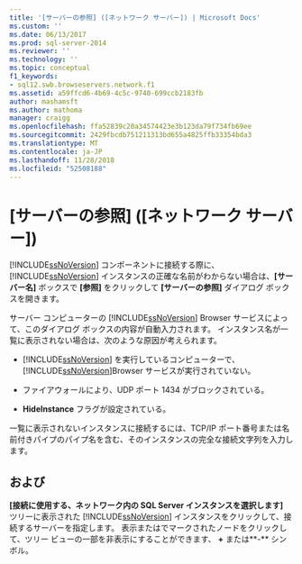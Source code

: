 ```yaml
---
title: '[サーバーの参照] ([ネットワーク サーバー]) | Microsoft Docs'
ms.custom: ''
ms.date: 06/13/2017
ms.prod: sql-server-2014
ms.reviewer: ''
ms.technology: ''
ms.topic: conceptual
f1_keywords:
- sql12.swb.browseservers.network.f1
ms.assetid: a59ffcd6-4b69-4c5c-9740-699ccb2183fb
author: mashamsft
ms.author: mathoma
manager: craigg
ms.openlocfilehash: ffa52839c20a34574423e3b123da79f734fb69ee
ms.sourcegitcommit: 2429fbcdb751211313bd655a4825ffb33354bda3
ms.translationtype: MT
ms.contentlocale: ja-JP
ms.lasthandoff: 11/28/2018
ms.locfileid: "52508188"
---
```

# <a name="browse-for-servers-network-servers"></a>[サーバーの参照] \([ネットワーク サーバー])
  [!INCLUDE[ssNoVersion](../includes/ssnoversion-md.md)] コンポーネントに接続する際に、[!INCLUDE[ssNoVersion](../includes/ssnoversion-md.md)] インスタンスの正確な名前がわからない場合は、**[サーバー名]** ボックスで **[参照]** をクリックして **[サーバーの参照]** ダイアログ ボックスを開きます。  
  
 サーバー コンピューターの [!INCLUDE[ssNoVersion](../includes/ssnoversion-md.md)] Browser サービスによって、このダイアログ ボックスの内容が自動入力されます。 インスタンス名が一覧に表示されない場合は、次のような原因が考えられます。  
  
-   [!INCLUDE[ssNoVersion](../includes/ssnoversion-md.md)] を実行しているコンピューターで、 [!INCLUDE[ssNoVersion](../includes/ssnoversion-md.md)]Browser サービスが実行されていない。  
  
-   ファイアウォールにより、UDP ポート 1434 がブロックされている。  
  
-   **HideInstance** フラグが設定されている。  
  
 一覧に表示されないインスタンスに接続するには、TCP/IP ポート番号または名前付きパイプのパイプ名を含む、そのインスタンスの完全な接続文字列を入力します。  
  
## <a name="options"></a>および  
 **[接続に使用する、ネットワーク内の SQL Server インスタンスを選択します]**  
 ツリーに表示された [!INCLUDE[ssNoVersion](../includes/ssnoversion-md.md)] インスタンスをクリックして、接続するサーバーを指定します。 表示またはでマークされたノードをクリックして、ツリー ビューの一部を非表示にすることができます、 **+** または**-** シンボル。  
  
  
